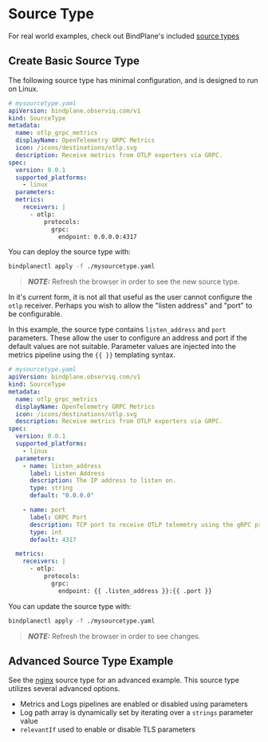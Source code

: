 # Source Type

For real world examples, check out BindPlane's included [source types](../../../resources/source-types/)

## Create Basic Source Type

The following source type has minimal configuration, and is designed to run on Linux.

```yaml
# mysourcetype.yaml
apiVersion: bindplane.observiq.com/v1
kind: SourceType
metadata:
  name: otlp_grpc_metrics
  displayName: OpenTelemetry GRPC Metrics
  icon: /icons/destinations/otlp.svg
  description: Receive metrics from OTLP exporters via GRPC.
spec:
  version: 0.0.1
  supported_platforms:
    - linux
  parameters:
  metrics:
    receivers: |
      - otlp:
          protocols:
            grpc:
              endpoint: 0.0.0.0:4317
```

You can deploy the source type with:

```bash
bindplanectl apply -f ./mysourcetype.yaml
```

> **_NOTE:_**  Refresh the browser in order to see the new source type.

In it's current form, it is not all that useful as the user cannot configure
the `otlp` receiver. Perhaps you wish to allow the "listen address" and "port" to be configurable.

In this example, the source type contains `listen_address` and `port` parameters. These allow the
user to configure an address and port if the default values are not suitable. Parameter values are
injected into the metrics pipeline using the `{{ }}` templating syntax.

```yaml
# mysourcetype.yaml
apiVersion: bindplane.observiq.com/v1
kind: SourceType
metadata:
  name: otlp_grpc_metrics
  displayName: OpenTelemetry GRPC Metrics
  icon: /icons/destinations/otlp.svg
  description: Receive metrics from OTLP exporters via GRPC.
spec:
  version: 0.0.1
  supported_platforms:
    - linux
  parameters:
    - name: listen_address
      label: Listen Address
      description: The IP address to listen on.
      type: string
      default: "0.0.0.0"

    - name: port
      label: GRPC Port
      description: TCP port to receive OTLP telemetry using the gRPC protocol.
      type: int
      default: 4317

  metrics:
    receivers: |
      - otlp:
          protocols:
            grpc:
              endpoint: {{ .listen_address }}:{{ .port }}
```

You can update the source type with:

```bash
bindplanectl apply -f ./mysourcetype.yaml
```

> **_NOTE:_**  Refresh the browser in order to see changes.

## Advanced Source Type Example

See the [nginx](https://github.com/observIQ/bindplane-op/blob/main/resources/source-types/nginx.yaml) source
type for an advanced example. This source type utilizes several advanced options.

- Metrics and Logs pipelines are enabled or disabled using parameters
- Log path array is dynamically set by iterating over a `strings` parameter value
- `relevantIf` used to enable or disable TLS parameters
